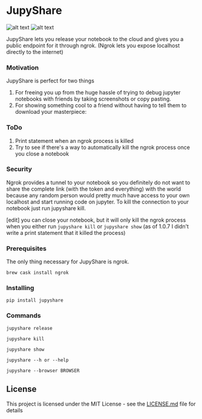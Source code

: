 # JupyShare
![alt text](https://image.ibb.co/ks7LEa/I9sa_R4ee_Q9qg8_IYRU_8_HIA.png)
![alt text](https://preview.ibb.co/fLbQfF/CJVTc_IBSRVWd_QEh_Aw_WMpjg.png)

JupyShare lets you release your notebook to the cloud and gives you a public endpoint for it through ngrok.
(Ngrok lets you expose localhost directly to the internet)

### Motivation
JupyShare is perfect for two things
1.  For freeing you up from the huge hassle of trying to debug jupyter notebooks with friends by taking screenshots or copy pasting.
2.  For showing something cool to a friend without having to tell them to download your masterpiece:

### ToDo
1.  Print statement when an ngrok process is killed
2.  Try to see if there's a way to automatically kill the ngrok process once you close a notebook

### Security
Ngrok provides a tunnel to your notebook so you definitely do not want to share the complete link (with the token and everything) with the world because any random person would pretty much have access to your own localhost and start running code on jupyter. To kill the connection to your notebook just run jupyshare kill.

[edit] you can close your notebook, but it will only kill the ngrok process when you either run `jupyshare kill` or `jupyshare show` (as of 1.0.7 I didn't write a print statement that it killed the process)

### Prerequisites

The only thing necessary for JupyShare is ngrok.

```
brew cask install ngrok
```

### Installing

```
pip install jupyshare
```

### Commands

```
jupyshare release

jupyshare kill

jupyshare show

jupyshare --h or --help

jupyshare --browser BROWSER
```

## License

This project is licensed under the MIT License - see the [LICENSE.md](LICENSE.md) file for details



